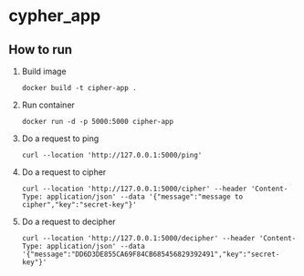 # cypher_app

## How to run 

1. Build image
   
    `docker build -t cipher-app .`

2. Run container

    `docker run -d -p 5000:5000 cipher-app`

3. Do a request to ping

    `curl --location 'http://127.0.0.1:5000/ping'`

4. Do a request to cipher

    `curl --location 'http://127.0.0.1:5000/cipher' --header 'Content-Type: application/json' --data '{"message":"message to cipher","key":"secret-key"}'`

5. Do a request to decipher

    `curl --location 'http://127.0.0.1:5000/decipher' --header 'Content-Type: application/json' --data '{"message":"DD6D3DE855CA69F84CB685456829392491","key":"secret-key"}'`
